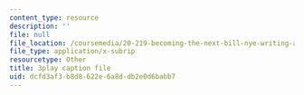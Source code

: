 ```yaml
---
content_type: resource
description: ''
file: null
file_location: /coursemedia/20-219-becoming-the-next-bill-nye-writing-and-hosting-the-educational-show-january-iap-2015/dcfd3af3b8d8622e6a8ddb2e0d6babb7_kQnA60blp6o.srt
file_type: application/x-subrip
resourcetype: Other
title: 3play caption file
uid: dcfd3af3-b8d8-622e-6a8d-db2e0d6babb7
---
```

